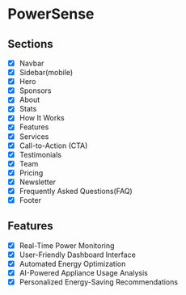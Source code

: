 # PowerSense

## Sections

- [x] Navbar
- [x] Sidebar(mobile)
- [x] Hero
- [x] Sponsors
- [x] About
- [x] Stats
- [x] How It Works
- [x] Features
- [x] Services
- [x] Call-to-Action (CTA)
- [x] Testimonials
- [x] Team
- [x] Pricing
- [x] Newsletter
- [x] Frequently Asked Questions(FAQ)
- [x] Footer

## Features

- [x] Real-Time Power Monitoring
- [x] User-Friendly Dashboard Interface
- [x] Automated Energy Optimization
- [x] AI-Powered Appliance Usage Analysis
- [x] Personalized Energy-Saving Recommendations
